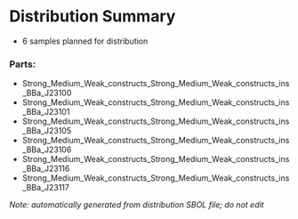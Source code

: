 # Distribution Summary

- 6 samples planned for distribution

### Parts:

- Strong_Medium_Weak_constructs_Strong_Medium_Weak_constructs_ins_BBa_J23100
- Strong_Medium_Weak_constructs_Strong_Medium_Weak_constructs_ins_BBa_J23101
- Strong_Medium_Weak_constructs_Strong_Medium_Weak_constructs_ins_BBa_J23105
- Strong_Medium_Weak_constructs_Strong_Medium_Weak_constructs_ins_BBa_J23106
- Strong_Medium_Weak_constructs_Strong_Medium_Weak_constructs_ins_BBa_J23116
- Strong_Medium_Weak_constructs_Strong_Medium_Weak_constructs_ins_BBa_J23117

_Note: automatically generated from distribution SBOL file; do not edit_
